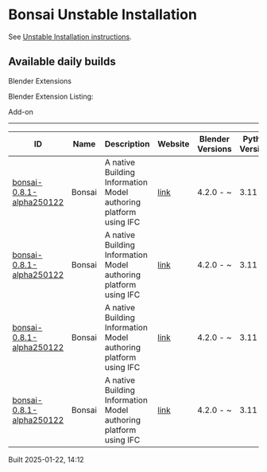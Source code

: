 # Bonsai Unstable Installation

See [Unstable Installation instructions](https://docs.bonsaibim.org/guides/development/installation.html#unstable-installation).

## Available daily builds



Blender Extensions

Blender Extension Listing:

Add-on

---

| ID | Name | Description | Website | Blender Versions | Python Versions | Platforms | Size |
| --- | --- | --- | --- | --- | --- | --- | --- |
| [bonsai-0.8.1-alpha250122](https://github.com/IfcOpenShell/IfcOpenShell/releases/download/bonsai-0.8.1-alpha2501221408/bonsai_py311-0.8.1-alpha250122-linux-x64.zip?repository=https://raw.githubusercontent.com/IfcOpenShell/bonsai_unstable_repo/main/index.json&blender_version_min=4.2.0&platforms=linux-x64&python_versions=3.11) | Bonsai | A native Building Information Model authoring platform using IFC | [link](https://bonsaibim.org/) | 4.2.0 - ~ | 3.11 | linux-x64 | 108.3MB |
| [bonsai-0.8.1-alpha250122](https://github.com/IfcOpenShell/IfcOpenShell/releases/download/bonsai-0.8.1-alpha2501221408/bonsai_py311-0.8.1-alpha250122-windows-x64.zip?repository=https://raw.githubusercontent.com/IfcOpenShell/bonsai_unstable_repo/main/index.json&blender_version_min=4.2.0&platforms=windows-x64&python_versions=3.11) | Bonsai | A native Building Information Model authoring platform using IFC | [link](https://bonsaibim.org/) | 4.2.0 - ~ | 3.11 | windows-x64 | 87.5MB |
| [bonsai-0.8.1-alpha250122](https://github.com/IfcOpenShell/IfcOpenShell/releases/download/bonsai-0.8.1-alpha2501221408/bonsai_py311-0.8.1-alpha250122-macos-arm64.zip?repository=https://raw.githubusercontent.com/IfcOpenShell/bonsai_unstable_repo/main/index.json&blender_version_min=4.2.0&platforms=macos-arm64&python_versions=3.11) | Bonsai | A native Building Information Model authoring platform using IFC | [link](https://bonsaibim.org/) | 4.2.0 - ~ | 3.11 | macos-arm64 | 102.2MB |
| [bonsai-0.8.1-alpha250122](https://github.com/IfcOpenShell/IfcOpenShell/releases/download/bonsai-0.8.1-alpha2501221408/bonsai_py311-0.8.1-alpha250122-macos-x64.zip?repository=https://raw.githubusercontent.com/IfcOpenShell/bonsai_unstable_repo/main/index.json&blender_version_min=4.2.0&platforms=macos-x64&python_versions=3.11) | Bonsai | A native Building Information Model authoring platform using IFC | [link](https://bonsaibim.org/) | 4.2.0 - ~ | 3.11 | macos-x64 | 100.7MB |

Built 2025-01-22, 14:12




